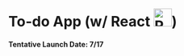 
<h1>To-do App (w/ React <a href="https://reactjs.org/" target="_blank" rel="noreferrer"><img src="https://raw.githubusercontent.com/danielcranney/readme-generator/main/public/icons/skills/react-colored.svg" width="36" height="36" alt="React" /></a>)</h1>




<h4>Tentative Launch Date: 7/17</h4>

